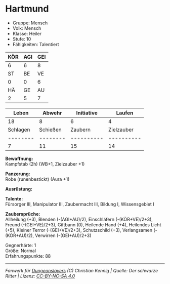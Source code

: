 # Hartmund  
- Gruppe: Mensch  
- Volk: Mensch  
- Klasse: Heiler  
- Stufe: 10  
- Fähigkeiten: Talentiert  


| KÖR | AGI | GEI |  
| --- | --- | --- |  
| 6   | 6   | 8   |
| ST  | BE  | VE  |  
| 0   | 0   | 6   |
| HÄ  | GE  | AU  |  
| 2   | 5   | 7   |


| Leben    | Abwehr   | Initiative | Laufen     |
| -------- | -------- | ---------- | ---------- |
| 18       | 8        | 6          | 4          |
| Schlagen | Schießen | Zaubern    | Zielzauber |
| -------- | -------- | ---------- | ---------- |
| 7        | 11       | 15         | 14         |

**Bewaffnung:**  
Kampfstab (2h) (WB+1, Zielzauber +1)

**Panzerung:**  
Robe (runenbestickt) (Aura +1)

**Ausrüstung:**  


**Talente:**  
Fürsorger III, Manipulator III, Zaubermacht III, Bildung I, Wissensgebiet I

**Zaubersprüche:**  
Allheilung (+3), Blenden (-(AGI+AU)/2), Einschläfern (-(KÖR+VE)/2+3), Freund (-(GEI+VE)/2+3), Giftbann (0), Heilende Hand (+4), Heilendes Licht (+5), Kleiner Terror (-(GEI+VE)/2+3), Schutzschild (+3), Verlangsamen (-(KÖR+AU)/2), Verwirren (-(GEI+AU)/2+3)

Gegnerhärte: 1  
Größe: Normal  
Erfahrungspunkte: 88  



___
*Fanwerk für [Dungeonslayers](https://www.dungeonslayers.net/) (C) Christian Kennig | Quelle: Der schwarze Ritter | Lizenz: [CC-BY-NC-SA 4.0](https://creativecommons.org/licenses/by-nc-sa/4.0/deed.de)*